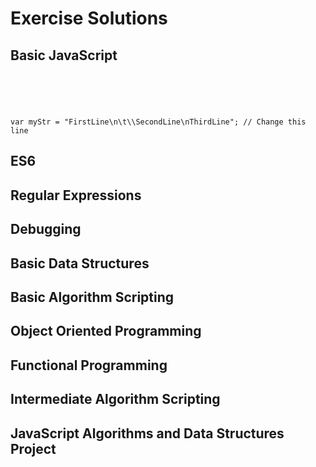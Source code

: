 # Exercise Solutions
## Basic JavaScript
```
```
```
```
```
```
```
```
```
```
```
var myStr = "FirstLine\n\t\\SecondLine\nThirdLine"; // Change this line
```
## ES6
## Regular Expressions
## Debugging
## Basic Data Structures
## Basic Algorithm Scripting
## Object Oriented Programming
## Functional Programming
## Intermediate Algorithm Scripting
## JavaScript Algorithms and Data Structures Project